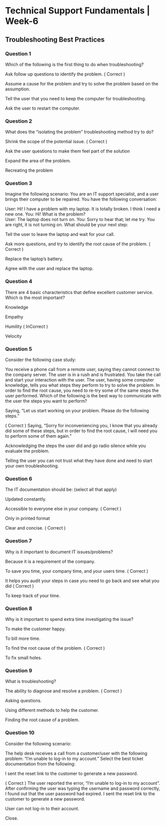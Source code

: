 # Technical Support Fundamentals | Week-6

## Troubleshooting Best Practices

### Question 1

Which of the following is the first thing to do when troubleshooting?


Ask follow up questions to identify the problem. ( Correct ) 

Assume a cause for the problem and try to solve the problem based on the assumption.

Tell the user that you need to keep the computer for troubleshooting.

Ask the user to restart the computer.


### Question 2

What does the “isolating the problem” troubleshooting method try to do?


Shrink the scope of the potential issue. ( Correct ) 

Ask the user questions to make them feel part of the solution

Expand the area of the problem.

Recreating the problem


### Question 3

Imagine the following scenario: You are an IT support specialist, and a user brings their computer to be repaired. You have the following conversation:

User: Hi! I have a problem with my laptop. It is totally broken. I think I need a new one.
You: Hi! What is the problem?   
User: The laptop does not turn on.
You: Sorry to hear that; let me try. You are right, it is not turning on.
What should be your next step:


Tell the user to leave the laptop and wait for your call.

Ask more questions, and try to identify the root cause of the problem. ( Correct ) 

Replace the laptop’s battery.

Agree with the user and replace the laptop.



### Question 4

There are 4 basic characteristics that define excellent customer service. Which is the most important?


Knowledge

Empathy

Humility ( InCorrect ) 

Velocity


### Question 5

Consider the following case study:


You receive a phone call from a remote user, saying they cannot connect to the company server. The user is in a rush and is frustrated. You take the call and start your interaction with the user. The user, having some computer knowledge, tells you what steps they perform to try to solve the problem. In order to find the root cause, you need to re-try some of the same steps the user performed. Which of the following is the best way to communicate with the user the steps you want to perform?

Saying, “Let us start working on your problem. Please do the following steps.”

( Correct )  Saying, “Sorry for inconveniencing you, I know that you already did some of these steps, but in order to find the root cause, I will need you to perform some of them again.”

Acknowledging the steps the user did and go radio silence while you evaluate the problem.

Telling the user you can not trust what they have done and need to start your own troubleshooting.


### Question 6

The IT documentation should be: (select all that apply)


Updated constantly.

Accessible to everyone else in your company. ( Correct ) 

Only in printed format

Clear and concise. ( Correct ) 


### Question 7

Why is it important to document IT issues/problems?


Because it is a requirement of the company.

To save you time, your company time, and your users time. ( Correct ) 

It helps you audit your steps in case you need to go back and see what you did ( Correct ) 

To keep track of your time.


### Question 8

Why is it important to spend extra time investigating the issue?


To make the customer happy.

To bill more time.

To find the root cause of the problem. ( Correct ) 

To fix small holes.


### Question 9

What is troubleshooting?

The ability to diagnose and resolve a problem. ( Correct ) 

Asking questions.

Using different methods to help the customer.

Finding the root cause of a problem.


### Question 10

Consider the following scenario:

The help desk receives a call from a customer/user with the following problem: “I’m unable to log-in to my account.” Select the best ticket documentation from the following:

I sent the reset link to the customer to generate a new password.

( Correct ) The user reported the error, “I’m unable to log-in to my account”. After confirming the user was typing the username and password correctly, I found out that the user password had expired. I sent the reset link to the customer to generate a new password.

User can not log-in to their account.

Close.

